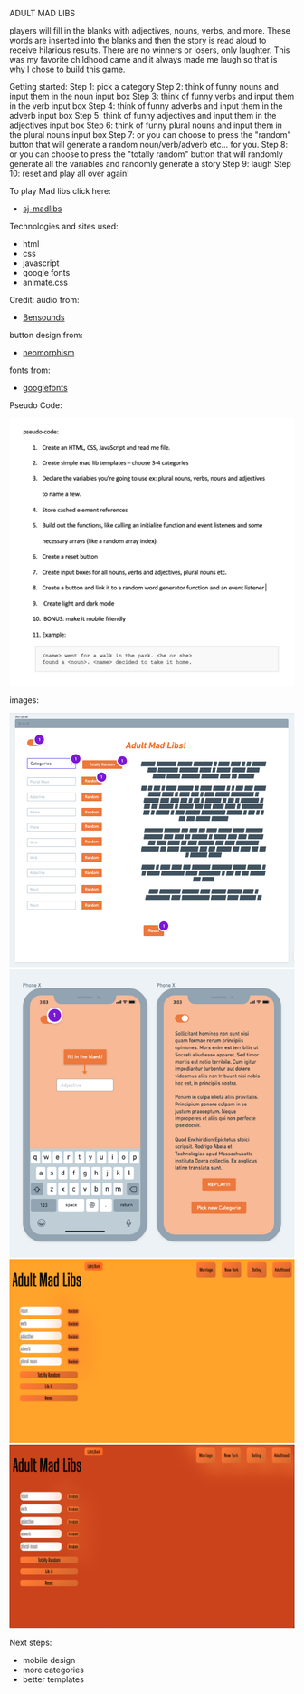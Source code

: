 ADULT MAD LIBS 

players will fill in the blanks with adjectives, nouns, verbs, and more. These words are inserted into the blanks and then the story is read aloud to receive hilarious results. There are no winners or losers, only laughter. This was my favorite childhood came and it always made me laugh so that is why I chose to build this game.

Getting started:
Step 1: pick a category
Step 2: think of funny nouns and input them in the noun input box
Step 3: think of funny verbs and input them in the verb input box
Step 4: think of funny adverbs and input them in the adverb input box
Step 5: think of funny adjectives and input them in the adjectives input box
Step 6: think of funny plural nouns and input them in the plural nouns input box
Step 7: or you can choose to press the "random" button that will generate a random noun/verb/adverb etc... for you.
Step 8: or you can choose to press the "totally random" button that will randomly generate all the variables and randomly generate a story
Step 9: laugh
Step 10: reset and play all over again!

To play Mad libs click here: 
- [sj-madlibs](https://sj-madlibs.netlify.app/)

Technologies and sites used: 
 - html
 - css
 - javascript
 - google fonts
 - animate.css

Credit: audio from:
- [Bensounds](https://www.bensound.com/)

button design from:
- [neomorphism](https://neumorphism.io/#e0e0e0)

fonts from:
- [googlefonts](https://fonts.google.com/)


Pseudo Code:

![](images/pseudo-code.png)

images:

![](images/wireframe-1.png)
![](images/wireframe-2.png)
![](images/site-light%20mode.png)
![](images/site-dark%20mode.png)


Next steps: 
- mobile design 
- more categories
- better templates